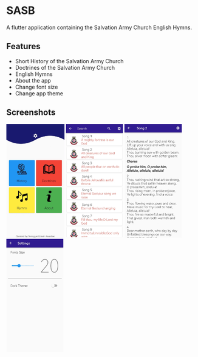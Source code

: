 # SASB

A flutter application containing the Salvation Army Church English Hymns.

## Features

- Short History of the Salvation Army Church
- Doctrines of the Salvation Army Church
- English Hymns
- About the app
- Change font size
- Change app theme

## Screenshots
<img src="homepage.jpg" height="300em" /> <img src="hymnpage.jpg" height="300em" />  <img src="detailpage.jpg" height="300em" />  <img src="settings.jpg" height="300em" />

